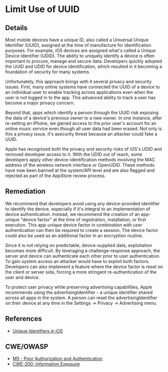 # Limit Use of UUID
## Details 

Most mobile devices have a unique ID, also called a Universal Unique Identifier (UUID), assigned at the time of manufacture for identification purposes. For example, iOS devices are assigned what's called a Unique Device Identifier (UDID). The ability to uniquely identify a device is often important to procure, manage and secure data. Developers quickly adopted the UUID and UDID for device identification, which resulted in it becoming a foundation of security for many systems.

Unfortunately, this approach brings with it several privacy and security issues. First, many online systems have connected the UUID of a device to an individual user to enable tracking across applications even when the user is not logged in to the app. This advanced ability to track a user has become a major privacy concern.

Beyond that, apps which identify a person through the UUID risk exposing the data of a device's previous owner to a new owner. In one instance, after re-setting an iPhone, we gained access to the prior user's account for an online music service even though all user data had been erased. Not only is this a privacy issue, it's asecurity threat because an attacker could fake a UUID.

Apple has recognized both the privacy and security risks of iOS's UDID and removed developer access to it. With the UDID out of reach, some developers apply other device-identification methods involving the MAC address of the wireless network interface or OpenUDID. These methods have now been banned at the system/API level and are also flagged and rejected as part of the AppStore review process.

## Remediation

We recommend that developers avoid using any device-provided identifier to identify the device, especially if it's integral to an implementation of device authentication. Instead, we recommend the creation of an app-unique "device factor" at the time of registration, installation, or first execution. This app-unique device factor in combination with user authentication can then be required to create a session. The device factor could also be used as an additional factor in an encryption routine.

Since it is not relying on predictable, device-supplied data, exploitation becomes more difficult. By leveraging a challenge-response approach, the server and device can authenticate each other prior to user authentication. To gain system access an attacker would have to exploit both factors. Developers can also implement a feature where the device factor is reset on the client or server side, forcing a more stringent re-authentication of the user and device.

To protect user privacy while preserving advertising capabilities, Apple recommends using the advertisingIdentifier - a unique identifier shared across all apps in the system. A person can reset the advertisingIdentifier on their device at any time in the Settings -> Privacy -> Advertising menu.

## References

 * [Unique Identifiers in iOS](https://possiblemobile.com/2013/04/unique-identifiers/)
 
## CWE/OWASP

 * [M5 - Poor Authorization and Authentication](https://www.owasp.org/index.php/Mobile_Top_10_2014-M5)
 * [CWE-200: Information Exposure](http://cwe.mitre.org/data/definitions/200.html)
